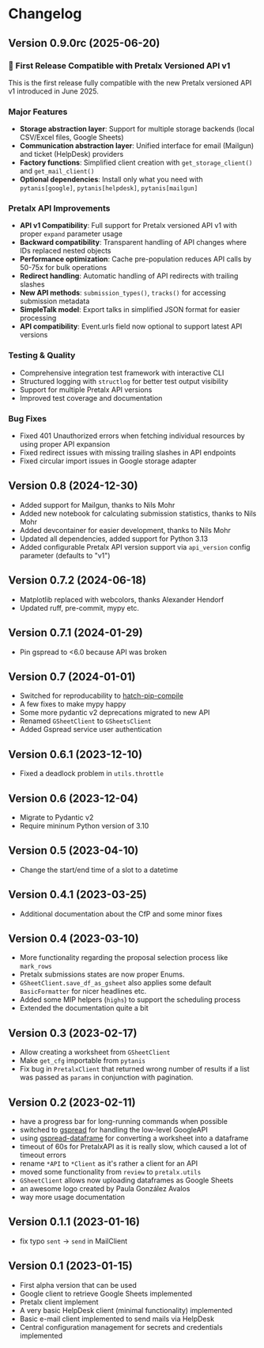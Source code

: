 # Changelog

## Version 0.9.0rc (2025-06-20)

### 🎉 First Release Compatible with Pretalx Versioned API v1

This is the first release fully compatible with the new Pretalx versioned API v1 introduced in June 2025.

### Major Features
- **Storage abstraction layer**: Support for multiple storage backends (local CSV/Excel files, Google Sheets)
- **Communication abstraction layer**: Unified interface for email (Mailgun) and ticket (HelpDesk) providers
- **Factory functions**: Simplified client creation with `get_storage_client()` and `get_mail_client()`
- **Optional dependencies**: Install only what you need with `pytanis[google]`, `pytanis[helpdesk]`, `pytanis[mailgun]`

### Pretalx API Improvements
- **API v1 Compatibility**: Full support for Pretalx versioned API v1 with proper `expand` parameter usage
- **Backward compatibility**: Transparent handling of API changes where IDs replaced nested objects
- **Performance optimization**: Cache pre-population reduces API calls by 50-75x for bulk operations
- **Redirect handling**: Automatic handling of API redirects with trailing slashes
- **New API methods**: `submission_types()`, `tracks()` for accessing submission metadata
- **SimpleTalk model**: Export talks in simplified JSON format for easier processing
- **API compatibility**: Event.urls field now optional to support latest API versions

### Testing & Quality
- Comprehensive integration test framework with interactive CLI
- Structured logging with `structlog` for better test output visibility
- Support for multiple Pretalx API versions
- Improved test coverage and documentation

### Bug Fixes
- Fixed 401 Unauthorized errors when fetching individual resources by using proper API expansion
- Fixed redirect issues with missing trailing slashes in API endpoints
- Fixed circular import issues in Google storage adapter

## Version 0.8 (2024-12-30)

- Added support for Mailgun, thanks to Nils Mohr
- Added new notebook for calculating submission statistics, thanks to Nils Mohr
- Added devcontainer for easier development, thanks to Nils Mohr
- Updated all dependencies, added support for Python 3.13
- Added configurable Pretalx API version support via `api_version` config parameter (defaults to "v1")

## Version 0.7.2 (2024-06-18)

- Matplotlib replaced with webcolors, thanks Alexander Hendorf
- Updated ruff, pre-commit, mypy etc.

## Version 0.7.1 (2024-01-29)

- Pin gspread to <6.0 because API was broken

## Version 0.7 (2024-01-01)

- Switched for reproducability to [hatch-pip-compile](https://github.com/juftin/hatch-pip-compile)
- A few fixes to make mypy happy
- Some more pydantic v2 deprecations migrated to new API
- Renamed `GSheetClient` to `GSheetsClient`
- Added Gspread service user authentication

## Version 0.6.1 (2023-12-10)

- Fixed a deadlock problem in `utils.throttle`

## Version 0.6 (2023-12-04)

- Migrate to Pydantic v2
- Require mininum Python version of 3.10

## Version 0.5 (2023-04-10)

- Change the start/end time of a slot to a datetime

## Version 0.4.1 (2023-03-25)

- Additional documentation about the CfP and some minor fixes

## Version 0.4 (2023-03-10)

- More functionality regarding the proposal selection process like `mark_rows`
- Pretalx submissions states are now proper Enums.
- `GSheetClient.save_df_as_gsheet` also applies some default `BasicFormatter` for nicer headlines etc.
- Added some MIP helpers (`highs`) to support the scheduling process
- Extended the documentation quite a bit

## Version 0.3 (2023-02-17)

- Allow creating a worksheet from `GSheetClient`
- Make `get_cfg` importable from `pytanis`
- Fix bug in `PretalxClient` that returned wrong number of results if a list was passed as `params` in conjunction with
  pagination.

## Version 0.2 (2023-02-11)

- have a progress bar for long-running commands when possible
- switched to [gspread](https://docs.gspread.org/) for handling the low-level GoogleAPI
- using [gspread-dataframe](https://gspread-dataframe.readthedocs.io/) for converting a worksheet into a dataframe
- timeout of 60s for PretalxAPI as it is really slow, which caused a lot of timeout errors
- rename `*API` to `*Client` as it's rather a client for an API
- moved some functionality from `review` to `pretalx.utils`
- `GSheetClient` allows now uploading dataframes as Google Sheets
- an awesome logo created by Paula González Avalos
- way more usage documentation

## Version 0.1.1 (2023-01-16)

- fix typo `sent` -> `send` in MailClient

## Version 0.1 (2023-01-15)

- First alpha version that can be used
- Google client to retrieve Google Sheets implemented
- Pretalx client implement
- A very basic HelpDesk client (minimal functionality) implemented
- Basic e-mail client implemented to send mails via HelpDesk
- Central configuration management for secrets and credentials implemented
